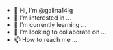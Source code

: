 - 👋 Hi, I’m @galina14lg
- 👀 I’m interested in ...
- 🌱 I’m currently learning ...
- 💞️ I’m looking to collaborate on ...
- 📫 How to reach me ...

<!---
galina14lg/galina14lg is a ✨ special ✨ repository because its `README.md` (this file) appears on your GitHub profile.
You can click the Preview link to take a look at your changes.
--->
